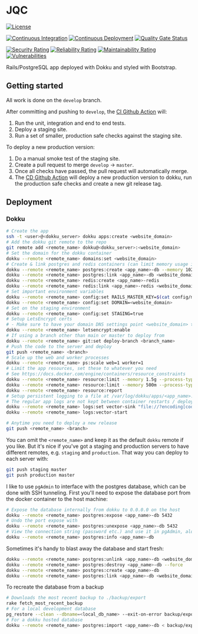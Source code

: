 # JQC

[![License](https://img.shields.io/github/license/tom-barone/JQC?color=969696)](https://github.com/tom-barone/JQC/blob/master/LICENSE)

[![Continuous Integration](https://github.com/tom-barone/JQC/actions/workflows/continuous-integration.yml/badge.svg?branch=develop)](https://github.com/tom-barone/JQC/actions/workflows/continuous-integration.yml)
[![Continuous Deployment](https://github.com/tom-barone/JQC/actions/workflows/continuous-deployment.yml/badge.svg?branch=master)](https://github.com/tom-barone/JQC/actions/workflows/continuous-deployment.yml)
[![Quality Gate Status](https://sonarcloud.io/api/project_badges/measure?project=tom-barone_JQC&metric=alert_status)](https://sonarcloud.io/summary/overall?id=tom-barone_JQC)

[![Security Rating](https://sonarcloud.io/api/project_badges/measure?project=tom-barone_JQC&metric=security_rating)](https://sonarcloud.io/summary/overall?id=tom-barone_JQC)
[![Reliability Rating](https://sonarcloud.io/api/project_badges/measure?project=tom-barone_JQC&metric=reliability_rating)](https://sonarcloud.io/summary/overall?id=tom-barone_JQC)
[![Maintainability Rating](https://sonarcloud.io/api/project_badges/measure?project=tom-barone_JQC&metric=sqale_rating)](https://sonarcloud.io/summary/overall?id=tom-barone_JQC)
[![Vulnerabilities](https://sonarcloud.io/api/project_badges/measure?project=tom-barone_JQC&metric=vulnerabilities)](https://sonarcloud.io/summary/overall?id=tom-barone_JQC)

Rails/PostgreSQL app deployed with Dokku and styled with Bootstrap.

## Getting started

All work is done on the `develop` branch.

After committing and pushing to `develop`, the
[CI Github Action](https://github.com/tom-barone/JQC/actions/workflows/continuous-integration.yml)
will:

1. Run the unit, integration and end to end tests.
1. Deploy a staging site.
1. Run a set of smaller, production safe checks against the staging site.

To deploy a new production version:

1. Do a manual smoke test of the staging site.
1. Create a pull request to merge `develop` -> `master`.
1. Once all checks have passed, the pull request will automatically merge.
1. The [CD Github Action](https://github.com/tom-barone/JQC/actions/workflows/continuous-deployment.yml)
   will deploy a new production version to dokku, run the production safe checks and create a new git release tag.

## Deployment

### Dokku

```bash
# Create the app
ssh -t <user>@<dokku_server> dokku apps:create <website_domain>
# Add the dokku git remote to the repo
git remote add <remote_name> dokku@<dokku_server>:<website_domain>
# Set the domain for the dokku container
dokku --remote <remote_name> domains:set <website_domain>
# Create & link postgres and redis containers (can limit memory usage in MB with --memory)
dokku --remote <remote_name> postgres:create <app_name>-db --memory 1024
dokku --remote <remote_name> postgres:link <app_name>-db <website_domain>
dokku --remote <remote_name> redis:create <app_name>-redis
dokku --remote <remote_name> redis:link <app_name>-redis <website_domain>
# Set important environment variables
dokku --remote <remote_name> config:set RAILS_MASTER_KEY=$(cat config/master.key)
dokku --remote <remote_name> config:set DOMAIN=<website_domain>
# Set on the staging environment
dokku --remote <remote_name> config:set STAGING=true
# Setup LetsEncrypt certs
# - Make sure to have your domain DNS settings point <website_domain> to the server before running this
dokku --remote <remote_name> letsencrypt:enable
# If using a branch other than main or master to deploy from
dokku --remote <remote_name> git:set deploy-branch <branch_name>
# Push the code to the server and deploy
git push <remote_name> <branch>
# Scale up the web and worker processes
dokku --remote <remote_name> ps:scale web=1 worker=1
# Limit the app resources, set these to whatever you need
# See https://docs.docker.com/engine/containers/resource_constraints
dokku --remote <remote_name> resource:limit --memory 1.5g --process-type web
dokku --remote <remote_name> resource:limit --memory 500m --process-type worker
dokku --remote <remote_name> resource:report
# Setup persistent logging to a file at /var/log/dokku/apps/<app_name>.log
# The regular app logs are not kept between container restarts / deploys
dokku --remote <remote_name> logs:set vector-sink "file://?encoding[codec]=csv&encoding[csv][fields][]=timestamp&encoding[csv][fields][]=message&encoding[csv][quote_style]=always&path=/var/log/dokku/apps/<app_name>.log"
dokku --remote <remote_name> logs:vector-start

# Anytime you need to deploy a new release
git push <remote_name> <branch>
```

You can omit the `<remote_name>` and keep it as the default `dokku` remote if you like.
But it's nice if you've got a staging and production servers to have different remotes,
e.g. `staging` and `production`. That way you can deploy to each server with:

```bash
git push staging master
git push production master
```

I like to use `pgAdmin` to interface with the postgres database, which can be done with SSH tunneling.
First you'll need to expose the database port from the docker container to the host machine:

```bash
# Expose the database internally from dokku to 0.0.0.0 on the host
dokku --remote <remote_name> postgres:expose <app_name>-db 5432
# Undo the port expose with
dokku --remote <remote_name> postgres:unexpose <app_name>-db 5432
# View the connection string (password etc.) and use it in pgAdmin, along with relevant SSH tunnel settings
dokku --remote <remote_name> postgres:info <app_name>-db
```

Sometimes it's handy to blast away the database and start fresh:

```bash
dokku --remote <remote_name> postgres:unlink <app_name>-db <website_domain>
dokku --remote <remote_name> postgres:destroy <app_name>-db --force
dokku --remote <remote_name> postgres:create <app_name>-db
dokku --remote <remote_name> postgres:link <app_name>-db <website_domain>
```

To recreate the database from a backup

```bash
# Downloads the most recent backup to ./backup/export
rake fetch_most_recent_backup
# For a local development database
pg_restore --clean --dbname=<local_db_name> --exit-on-error backup/export
# For a dokku hosted database
dokku --remote <remote_name> postgres:import <app_name>-db < backup/export
```
